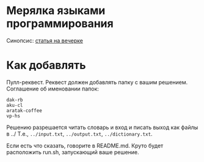 Мерялка языками программирования
================

Синопсис: [статья на вечерке](http://vecherka.cssum.net/v5/proglang-contest.html)

Как добавлять
================

Пулл-реквест. Реквест должен добавлять папку с вашим решением. Соглашение об именовании папок:

```
dak-rb
aku-cl
aratak-coffee
vp-hs
```

Решению разрешается читать словарь и вход и писать выход как файлы в ../
Т.е., `../input.txt`, `../output.txt`, `../dictionary.txt`.

Если есть что сказать, говорите в README.md. Круто будет расположить run.sh, запускающий ваше решение. 
